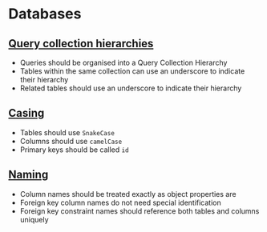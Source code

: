 # Databases

## [Query collection hierarchies](query-collection-hierarchies.md)

+ Queries should be organised into a Query Collection Hierarchy
+ Tables within the same collection can use an underscore to indicate their hierarchy
+ Related tables should use an underscore to indicate their hierarchy

## [Casing](casing.md)

+ Tables should use `SnakeCase`
+ Columns should use `camelCase`
+ Primary keys should be called `id`

## [Naming](naming.md)

+ Column names should be treated exactly as object properties are
+ Foreign key column names do not need special identification
+ Foreign key constraint names should reference both tables and columns uniquely
